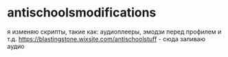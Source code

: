 # antischoolsmodifications
я изменяю скрипты, такие как: аудиоплееры, эмодзи перед профилем и т.д.
https://blastingstone.wixsite.com/antischoolstuff - сюда заливаю аудио
